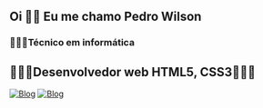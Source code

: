 ## Oi 👋🏼 Eu me chamo Pedro Wilson
### 👨🏼‍💻Técnico em informática  
## 👨🏼‍💻Desenvolvedor web HTML5, CSS3👨🏼‍💻

[![Blog](https://img.shields.io/badge/Instagram-E4405F?style=for-the-badge&logo=instagram&logoColor=white)](https://www.instagram.com/pedrowil55/)
[![Blog](https://img.shields.io/badge/LinkedIn-0077B5?style=for-the-badge&logo=linkedin&logoColor=white)](https://www.linkedin.com/in/pedro-wilson-2b7038305/)
